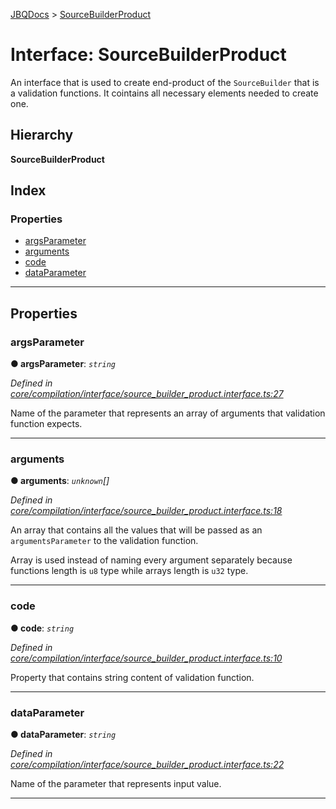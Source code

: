 [JBQDocs](../README.md) > [SourceBuilderProduct](../interfaces/sourcebuilderproduct.md)

# Interface: SourceBuilderProduct

An interface that is used to create end-product of the `SourceBuilder` that is a validation functions. It cointains all necessary elements needed to create one.

## Hierarchy

**SourceBuilderProduct**

## Index

### Properties

* [argsParameter](sourcebuilderproduct.md#argsparameter)
* [arguments](sourcebuilderproduct.md#arguments)
* [code](sourcebuilderproduct.md#code)
* [dataParameter](sourcebuilderproduct.md#dataparameter)

---

## Properties

<a id="argsparameter"></a>

###  argsParameter

**● argsParameter**: *`string`*

*Defined in [core/compilation/interface/source_builder_product.interface.ts:27](https://github.com/krnik/vjs-validator/blob/6195eeb/src/core/compilation/interface/source_builder_product.interface.ts#L27)*

Name of the parameter that represents an array of arguments that validation function expects.

___
<a id="arguments"></a>

###  arguments

**● arguments**: *`unknown`[]*

*Defined in [core/compilation/interface/source_builder_product.interface.ts:18](https://github.com/krnik/vjs-validator/blob/6195eeb/src/core/compilation/interface/source_builder_product.interface.ts#L18)*

An array that contains all the values that will be passed as an `argumentsParameter` to the validation function.

Array is used instead of naming every argument separately because functions length is `u8` type while arrays length is `u32` type.

___
<a id="code"></a>

###  code

**● code**: *`string`*

*Defined in [core/compilation/interface/source_builder_product.interface.ts:10](https://github.com/krnik/vjs-validator/blob/6195eeb/src/core/compilation/interface/source_builder_product.interface.ts#L10)*

Property that contains string content of validation function.

___
<a id="dataparameter"></a>

###  dataParameter

**● dataParameter**: *`string`*

*Defined in [core/compilation/interface/source_builder_product.interface.ts:22](https://github.com/krnik/vjs-validator/blob/6195eeb/src/core/compilation/interface/source_builder_product.interface.ts#L22)*

Name of the parameter that represents input value.

___

